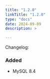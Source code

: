 ```yaml
---
title: "1.2.0"
linkTitle: "1.2.0"
type: "docs"
date: 2024-09-09
description: >

---
```


Changelog:

### Added

- MySQL 8.4